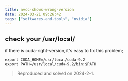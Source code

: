 ```yaml
---
title: nvcc-shows-wrong-version
date: 2024-03-21 09:26:42
tags: ["softwares-and-tools", "nvidia"]
---
```

## check your /usr/local/

if there is cuda-right-version, it's easy to fix this problem;

```
export CUDA_HOME=/usr/local/cuda-9.2
export PATH=/usr/local/cuda-9.2/bin:$PATH
```

> Reproduced and solved on 2024-2-1.

